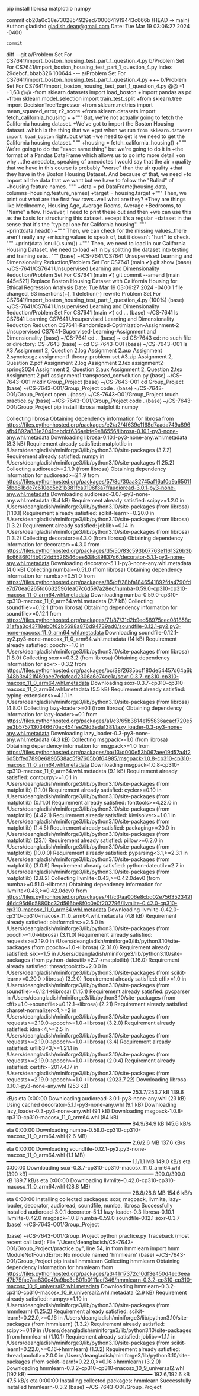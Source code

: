 pip install librosa matplotlib numpy



commit cb20a0c38e7302854929ed7000641919443c666b (HEAD -> main)
Author: gladishd <gladish.dean@gmail.com>
Date:   Tue Mar 19 03:06:27 2024 -0400

    commit

diff --git a/Problem Set For CS7641/import_boston_housing_test_part_1_question_4.py b/Problem Set For CS7641/import_boston_housing_test_part_1_question_4.py
index 29debcf..bbab326 100644
--- a/Problem Set For CS7641/import_boston_housing_test_part_1_question_4.py
+++ b/Problem Set For CS7641/import_boston_housing_test_part_1_question_4.py
@@ -1 +1,63 @@
-from sklearn.datasets import load_boston
+import pandas as pd
+from sklearn.model_selection import train_test_split
+from sklearn.tree import DecisionTreeRegressor
+from sklearn.metrics import mean_squared_error, r2_score
+from sklearn.datasets import fetch_california_housing
+
+""" But, we're not actually going to fetch the California housing dataset.
+We've got to import the Boston Housing dataset..which is the thing that we
+get when we run `from sklearn.datasets import load_boston` right..but what
+we need to get is we need to get the California housing dataset. """
+housing = fetch_california_housing()
+""" We're going to do the "exact same thing" but we're going to do it in
+the format of a Pandas DataFrame which allows us to go into more detail
+on why ...the anecdote, speaking of anecdotes I would say that the air
+quality that we have in this course is probably "worse" than the air quality
+that they have in the Boston Housing Dataset. And because of that, we need
+to import all the data that we want but we have to follow the "Ruliad" of
+housing feature names.  """
+data = pd.DataFrame(housing.data, columns=housing.feature_names)
+target = housing.target
+""" Then, we print out what are the first few rows..well what are they?
+They are things like MedIncome, Housing Age, Average Rooms, Average
+Bedrooms, to "Name" a few. However, I need to print these out and then
+we can use this as the basis for structuring this dataset..except it's a regular
+dataset in the sense that it's the "typical one for California housing". """
+print(data.head())
+""" Then, we can check for the missing values..there aren't really any
+missing values to speak of, but it doesn't "hurt" to check. """
+print(data.isnull().sum())
+""" Then, we need to load in our California Housing Dataset. We need to load
+it in by splitting the dataset into testing and training sets.. """
(base) ~/CS-7641/CS7641 Unsupervised Learning and Dimensionality Reduction/Problem Set For CS7641 (main ✔) git show
(base) ~/CS-7641/CS7641 Unsupervised Learning and Dimensionality Reduction/Problem Set For CS7641 (main ✔) git commit --amend
[main 445e521] Replace Boston Housing Dataset with California Housing for Ethical Regression Analysis
 Date: Tue Mar 19 03:06:27 2024 -0400
 1 file changed, 63 insertions(+), 1 deletion(-)
 rewrite Problem Set For CS7641/import_boston_housing_test_part_1_question_4.py (100%)
(base) ~/CS-7641/CS7641 Unsupervised Learning and Dimensionality Reduction/Problem Set For CS7641 (main ✔) cd ...
(base) ~/CS-7641 ls
CS7641                                                    Learning
CS7641 Unsupervised Learning and Dimensionality Reduction Reduction
CS7641-Randomized-Optimization-Assignment-2               Unsupervised
CS7641-Supervised-Learning-Assignment                     and
Dimensionality
(base) ~/CS-7641 cd ..
(base) ~ cd CS-7643
cd: no such file or directory: CS-7643
(base) ~ cd CS-7643-O01
(base) ~/CS-7643-O01 ls
A3                             Assignment 2, Question 2.log   Assignment 2.aux               Assignment 2.synctex.gz        assignment1-theory-problem-set
A3.zip                         Assignment 2, Question 2.pdf   Assignment 2.log               Assignment 2.tex               assignment2-spring2024
Assignment 2, Question 2.aux   Assignment 2, Question 2.tex   Assignment 2.pdf               assignment1                    transposed_convolution.py
(base) ~/CS-7643-O01 mkdir Group_Project
(base) ~/CS-7643-O01 cd Group_Project
(base) ~/CS-7643-O01/Group_Project code .
(base) ~/CS-7643-O01/Group_Project open .
(base) ~/CS-7643-O01/Group_Project touch practice.py
(base) ~/CS-7643-O01/Group_Project code .
(base) ~/CS-7643-O01/Group_Project pip install librosa matplotlib numpy

Collecting librosa
  Obtaining dependency information for librosa from https://files.pythonhosted.org/packages/e2/a2/4f639c1168d7aada749a896afb4892a831e2041bebdcf636aebfe9e86556/librosa-0.10.1-py3-none-any.whl.metadata
  Downloading librosa-0.10.1-py3-none-any.whl.metadata (8.3 kB)
Requirement already satisfied: matplotlib in /Users/deangladish/miniforge3/lib/python3.10/site-packages (3.7.2)
Requirement already satisfied: numpy in /Users/deangladish/miniforge3/lib/python3.10/site-packages (1.25.2)
Collecting audioread>=2.1.9 (from librosa)
  Obtaining dependency information for audioread>=2.1.9 from https://files.pythonhosted.org/packages/57/8d/30aa32745af16af0a9a650115fbe81bde7c610ed5c21b381fca0196f3a7f/audioread-3.0.1-py3-none-any.whl.metadata
  Downloading audioread-3.0.1-py3-none-any.whl.metadata (8.4 kB)
Requirement already satisfied: scipy>=1.2.0 in /Users/deangladish/miniforge3/lib/python3.10/site-packages (from librosa) (1.10.1)
Requirement already satisfied: scikit-learn>=0.20.0 in /Users/deangladish/miniforge3/lib/python3.10/site-packages (from librosa) (1.3.2)
Requirement already satisfied: joblib>=0.14 in /Users/deangladish/miniforge3/lib/python3.10/site-packages (from librosa) (1.3.2)
Collecting decorator>=4.3.0 (from librosa)
  Obtaining dependency information for decorator>=4.3.0 from https://files.pythonhosted.org/packages/d5/50/83c593b07763e1161326b3b8c6686f0f4b0f24d5526546bee538c89837d6/decorator-5.1.1-py3-none-any.whl.metadata
  Downloading decorator-5.1.1-py3-none-any.whl.metadata (4.0 kB)
Collecting numba>=0.51.0 (from librosa)
  Obtaining dependency information for numba>=0.51.0 from https://files.pythonhosted.org/packages/85/df/28bfa1846541892fda4790fde7d70ea6265fd66325961ea07c6d597a28ec/numba-0.59.0-cp310-cp310-macosx_11_0_arm64.whl.metadata
  Downloading numba-0.59.0-cp310-cp310-macosx_11_0_arm64.whl.metadata (2.7 kB)
Collecting soundfile>=0.12.1 (from librosa)
  Obtaining dependency information for soundfile>=0.12.1 from https://files.pythonhosted.org/packages/71/87/31d2b9ed58975cec081858c01afaa3c43718eb0f62b5698a876d94739ad0/soundfile-0.12.1-py2.py3-none-macosx_11_0_arm64.whl.metadata
  Downloading soundfile-0.12.1-py2.py3-none-macosx_11_0_arm64.whl.metadata (14 kB)
Requirement already satisfied: pooch>=1.0 in /Users/deangladish/miniforge3/lib/python3.10/site-packages (from librosa) (1.8.0)
Collecting soxr>=0.3.2 (from librosa)
  Obtaining dependency information for soxr>=0.3.2 from https://files.pythonhosted.org/packages/bc/38/2635bcf180de54457d64a6b348b3e421f469aee7edafead2306a6e74cc1a/soxr-0.3.7-cp310-cp310-macosx_11_0_arm64.whl.metadata
  Downloading soxr-0.3.7-cp310-cp310-macosx_11_0_arm64.whl.metadata (5.5 kB)
Requirement already satisfied: typing-extensions>=4.1.1 in /Users/deangladish/miniforge3/lib/python3.10/site-packages (from librosa) (4.8.0)
Collecting lazy-loader>=0.1 (from librosa)
  Obtaining dependency information for lazy-loader>=0.1 from https://files.pythonhosted.org/packages/a1/c3/65b3814e155836acacf720e5be3b5757130346670ac454fee29d3eda1381/lazy_loader-0.3-py3-none-any.whl.metadata
  Downloading lazy_loader-0.3-py3-none-any.whl.metadata (4.3 kB)
Collecting msgpack>=1.0 (from librosa)
  Obtaining dependency information for msgpack>=1.0 from https://files.pythonhosted.org/packages/ba/13/d000e53b067aee19d57a4f26d5bffed7890e6896538ac5f97605b0f64985/msgpack-1.0.8-cp310-cp310-macosx_11_0_arm64.whl.metadata
  Downloading msgpack-1.0.8-cp310-cp310-macosx_11_0_arm64.whl.metadata (9.1 kB)
Requirement already satisfied: contourpy>=1.0.1 in /Users/deangladish/miniforge3/lib/python3.10/site-packages (from matplotlib) (1.1.0)
Requirement already satisfied: cycler>=0.10 in /Users/deangladish/miniforge3/lib/python3.10/site-packages (from matplotlib) (0.11.0)
Requirement already satisfied: fonttools>=4.22.0 in /Users/deangladish/miniforge3/lib/python3.10/site-packages (from matplotlib) (4.42.1)
Requirement already satisfied: kiwisolver>=1.0.1 in /Users/deangladish/miniforge3/lib/python3.10/site-packages (from matplotlib) (1.4.5)
Requirement already satisfied: packaging>=20.0 in /Users/deangladish/miniforge3/lib/python3.10/site-packages (from matplotlib) (23.1)
Requirement already satisfied: pillow>=6.2.0 in /Users/deangladish/miniforge3/lib/python3.10/site-packages (from matplotlib) (10.0.0)
Requirement already satisfied: pyparsing<3.1,>=2.3.1 in /Users/deangladish/miniforge3/lib/python3.10/site-packages (from matplotlib) (3.0.9)
Requirement already satisfied: python-dateutil>=2.7 in /Users/deangladish/miniforge3/lib/python3.10/site-packages (from matplotlib) (2.8.2)
Collecting llvmlite<0.43,>=0.42.0dev0 (from numba>=0.51.0->librosa)
  Obtaining dependency information for llvmlite<0.43,>=0.42.0dev0 from https://files.pythonhosted.org/packages/4f/c3/aa006e8cbd02e756352342146dc95d6d5880bc32d566be8f0c0e0f202796/llvmlite-0.42.0-cp310-cp310-macosx_11_0_arm64.whl.metadata
  Downloading llvmlite-0.42.0-cp310-cp310-macosx_11_0_arm64.whl.metadata (4.8 kB)
Requirement already satisfied: platformdirs>=2.5.0 in /Users/deangladish/miniforge3/lib/python3.10/site-packages (from pooch>=1.0->librosa) (3.11.0)
Requirement already satisfied: requests>=2.19.0 in /Users/deangladish/miniforge3/lib/python3.10/site-packages (from pooch>=1.0->librosa) (2.31.0)
Requirement already satisfied: six>=1.5 in /Users/deangladish/miniforge3/lib/python3.10/site-packages (from python-dateutil>=2.7->matplotlib) (1.16.0)
Requirement already satisfied: threadpoolctl>=2.0.0 in /Users/deangladish/miniforge3/lib/python3.10/site-packages (from scikit-learn>=0.20.0->librosa) (3.2.0)
Requirement already satisfied: cffi>=1.0 in /Users/deangladish/miniforge3/lib/python3.10/site-packages (from soundfile>=0.12.1->librosa) (1.15.1)
Requirement already satisfied: pycparser in /Users/deangladish/miniforge3/lib/python3.10/site-packages (from cffi>=1.0->soundfile>=0.12.1->librosa) (2.21)
Requirement already satisfied: charset-normalizer<4,>=2 in /Users/deangladish/miniforge3/lib/python3.10/site-packages (from requests>=2.19.0->pooch>=1.0->librosa) (3.2.0)
Requirement already satisfied: idna<4,>=2.5 in /Users/deangladish/miniforge3/lib/python3.10/site-packages (from requests>=2.19.0->pooch>=1.0->librosa) (3.4)
Requirement already satisfied: urllib3<3,>=1.21.1 in /Users/deangladish/miniforge3/lib/python3.10/site-packages (from requests>=2.19.0->pooch>=1.0->librosa) (2.0.4)
Requirement already satisfied: certifi>=2017.4.17 in /Users/deangladish/miniforge3/lib/python3.10/site-packages (from requests>=2.19.0->pooch>=1.0->librosa) (2023.7.22)
Downloading librosa-0.10.1-py3-none-any.whl (253 kB)
   ━━━━━━━━━━━━━━━━━━━━━━━━━━━━━━━━━━━━━━━━ 253.7/253.7 kB 139.6 kB/s eta 0:00:00
Downloading audioread-3.0.1-py3-none-any.whl (23 kB)
Using cached decorator-5.1.1-py3-none-any.whl (9.1 kB)
Downloading lazy_loader-0.3-py3-none-any.whl (9.1 kB)
Downloading msgpack-1.0.8-cp310-cp310-macosx_11_0_arm64.whl (84 kB)
   ━━━━━━━━━━━━━━━━━━━━━━━━━━━━━━━━━━━━━━━━ 84.9/84.9 kB 145.6 kB/s eta 0:00:00
Downloading numba-0.59.0-cp310-cp310-macosx_11_0_arm64.whl (2.6 MB)
   ━━━━━━━━━━━━━━━━━━━━━━━━━━━━━━━━━━━━━━━━ 2.6/2.6 MB 137.6 kB/s eta 0:00:00
Downloading soundfile-0.12.1-py2.py3-none-macosx_11_0_arm64.whl (1.1 MB)
   ━━━━━━━━━━━━━━━━━━━━━━━━━━━━━━━━━━━━━━━━ 1.1/1.1 MB 149.0 kB/s eta 0:00:00
Downloading soxr-0.3.7-cp310-cp310-macosx_11_0_arm64.whl (390 kB)
   ━━━━━━━━━━━━━━━━━━━━━━━━━━━━━━━━━━━━━━━━ 390.0/390.0 kB 189.7 kB/s eta 0:00:00
Downloading llvmlite-0.42.0-cp310-cp310-macosx_11_0_arm64.whl (28.8 MB)
   ━━━━━━━━━━━━━━━━━━━━━━━━━━━━━━━━━━━━━━━━ 28.8/28.8 MB 154.6 kB/s eta 0:00:00
Installing collected packages: soxr, msgpack, llvmlite, lazy-loader, decorator, audioread, soundfile, numba, librosa
Successfully installed audioread-3.0.1 decorator-5.1.1 lazy-loader-0.3 librosa-0.10.1 llvmlite-0.42.0 msgpack-1.0.8 numba-0.59.0 soundfile-0.12.1 soxr-0.3.7
(base) ~/CS-7643-O01/Group_Project


(base) ~/CS-7643-O01/Group_Project python practice.py
Traceback (most recent call last):
  File "/Users/deangladish/CS-7643-O01/Group_Project/practice.py", line 54, in <module>
    from hmmlearn import hmm
ModuleNotFoundError: No module named 'hmmlearn'
(base) ~/CS-7643-O01/Group_Project pip install hmmlearn
Collecting hmmlearn
  Obtaining dependency information for hmmlearn from https://files.pythonhosted.org/packages/a3/41/17372c10df3e450d4ec3eea47b75fac7aa830c49a9be3e801b0111acf346/hmmlearn-0.3.2-cp310-cp310-macosx_10_9_universal2.whl.metadata
  Downloading hmmlearn-0.3.2-cp310-cp310-macosx_10_9_universal2.whl.metadata (2.9 kB)
Requirement already satisfied: numpy>=1.10 in /Users/deangladish/miniforge3/lib/python3.10/site-packages (from hmmlearn) (1.25.2)
Requirement already satisfied: scikit-learn!=0.22.0,>=0.16 in /Users/deangladish/miniforge3/lib/python3.10/site-packages (from hmmlearn) (1.3.2)
Requirement already satisfied: scipy>=0.19 in /Users/deangladish/miniforge3/lib/python3.10/site-packages (from hmmlearn) (1.10.1)
Requirement already satisfied: joblib>=1.1.1 in /Users/deangladish/miniforge3/lib/python3.10/site-packages (from scikit-learn!=0.22.0,>=0.16->hmmlearn) (1.3.2)
Requirement already satisfied: threadpoolctl>=2.0.0 in /Users/deangladish/miniforge3/lib/python3.10/site-packages (from scikit-learn!=0.22.0,>=0.16->hmmlearn) (3.2.0)
Downloading hmmlearn-0.3.2-cp310-cp310-macosx_10_9_universal2.whl (192 kB)
   ━━━━━━━━━━━━━━━━━━━━━━━━━━━━━━━━━━━━━━━━ 192.6/192.6 kB 47.5 kB/s eta 0:00:00
Installing collected packages: hmmlearn
Successfully installed hmmlearn-0.3.2
(base) ~/CS-7643-O01/Group_Project











